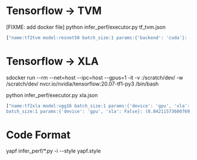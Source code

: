# Tensorflow -> TVM
[FIXME: add docker file]
python infer_perf/executor.py tf_tvm.json
```bash
["name:tf2tvm model:resnet50 batch_size:1 params:{'backend': 'cuda'}: (0.01145172119140625,)", "name:tf2tvm model:resnet50 batch_size:1 params:{'backend': 'llvm'}: (0.24677371978759766,)", "name:tf2tvm model:vgg16 batch_size:1 params:{'backend': 'cuda'}: (0.008053064346313477,)", "name:tf2tvm model:vgg16 batch_size:1 params:{'backend': 'llvm'}: (0.8565731048583984,)", "name:tf2tvm model:mobilenet batch_size:1 params:{'backend': 'llvm'}: (0.037801504135131836,)", "name:tf2tvm model:inception batch_size:1 params:{'backend': 'cuda'}: (0.08290433883666992,)", "name:tf2tvm model:inception batch_size:1 params:{'backend': 'llvm'}: (0.17561697959899902,)"]
```

# Tensorflow -> XLA
sdocker run --rm --net=host --ipc=host --gpus=1 -it -v <path>:/scratch/dev/ -w /scratch/dev/ nvcr.io/nvidia/tensorflow:20.07-tf1-py3  /bin/bash

python infer_perf/executor.py xla.json
```bash
["name:tf2xla model:vgg16 batch_size:1 params:{'device': 'gpu', 'xla': False}: (2.6232311487197877,)", "name:tf2xla model:vgg16 batch_size:1 params:{'device': 'gpu', 'xla': True}: (2.592299485206604,)", "name:tf2xla model:resnet50
batch_size:1 params:{'device': 'gpu', 'xla': False}: (8.84211573600769,)", "name:tf2xla model:resnet50 batch_size:1 params:{'device': 'gpu', 'xla': True}: (11.331235599517822,)", "name:tf2xla model:mobilenet batch_size:1 params:{'device': 'gpu', 'xla': False}: (6.909182620048523,)", "name:tf2xla model:mobilenet batch_size:1 params:{'device': 'gpu', 'xla': True}: (8.754068946838379,)", "name:tf2xla model:inception batch_size:1 params:{'device': 'gpu', 'xla': False}: (12.551345491409302,)", "name:tf2xla model:inception batch_size:1 params:{'device': 'gpu', 'xla': True}: (13.299209380149842,)"]
```

# Code Format
yapf infer_perf/*.py -i --style yapf.style 